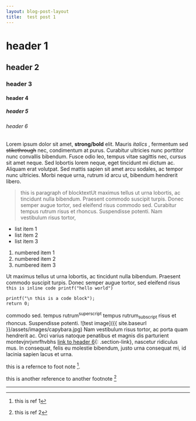 ```yaml
---
layout: blog-post-layout
title:  test post 1
---
```


# header 1
## header 2
### header 3
#### header 4
##### header 5
###### header 6

Lorem ipsum dolor sit amet, **strong/bold** elit. Mauris *italics* , fermentum sed ~~stikethrough~~ nec, condimentum at purus. Curabitur ultricies nunc porttitor nunc convallis bibendum. Fusce odio leo, tempus vitae sagittis nec, cursus sit amet neque. Sed lobortis lorem neque, eget tincidunt mi dictum ac. Aliquam erat volutpat. Sed mattis sapien sit amet arcu sodales, ac tempor nunc ultricies. Morbi neque urna, rutrum id arcu ut, bibendum hendrerit libero.

> this is  paragraph of blocktextUt maximus tellus ut urna lobortis, ac tincidunt nulla bibendum. Praesent commodo suscipit turpis. Donec semper augue tortor, sed eleifend risus commodo sed. Curabitur tempus rutrum risus et rhoncus. Suspendisse potenti. Nam vestibulum risus tortor, 

- list item 1
- list item 2
- list item 3

1. numbered item 1
2. numbered item 2
3. numbered item 3

Ut maximus tellus ut urna lobortis, ac tincidunt nulla bibendum. Praesent commodo suscipit turpis. Donec semper augue tortor, sed eleifend risus `this is inline code printf("hello world")` 

```
printf("\n this is a code block");
return 0;
```
commodo sed. tempus rutrum<sup>superscript</sup> tempus rutrum<sub>subscript</sub> risus et rhoncus. Suspendisse potenti. ![test image]({{ site.baseurl }}/assets/images/capybara.jpg) Nam vestibulum risus tortor, ac porta quam hendrerit ac. Orci varius natoque penatibus et magnis dis parturient montevjnrjvnrfhvbhs [link to header 6](#header-6){: .section-link}, nascetur ridiculus mus. In consequat, felis eu molestie bibendum, justo urna consequat mi, id lacinia sapien lacus et urna.

this is a refernce to foot note [^1].

this is another reference to another footnote [^2]

---

[^1]: this is ref 1
[^2]: this is ref 2
